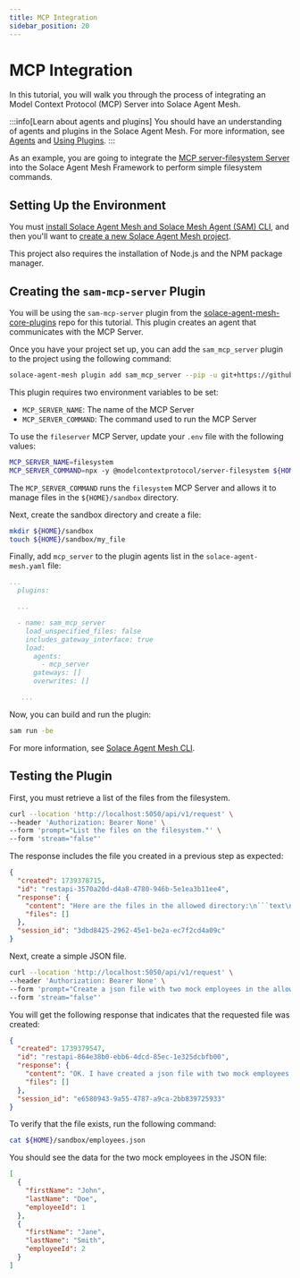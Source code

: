 ```yaml
---
title: MCP Integration
sidebar_position: 20
---
```


# MCP Integration

In this tutorial, you will walk you through the process of integrating an Model Context Protocol (MCP) Server into Solace Agent Mesh.

:::info[Learn about agents and plugins]
You should have an understanding of agents and plugins in the Solace Agent Mesh. For more information, see [Agents](../concepts/agents.md) and [Using Plugins](../concepts/plugins/use-plugins.md).
:::

As an example, you are going to integrate the [MCP server-filesystem Server](https://www.npmjs.com/package/@modelcontextprotocol/server-filesystem) into the Solace Agent Mesh Framework to perform simple filesystem commands.

## Setting Up the Environment

You must [install Solace Agent Mesh and Solace Mesh Agent (SAM) CLI](../getting-started/installation.md), and then you'll want to [create a new Solace Agent Mesh project](../getting-started/quick-start.md).

This project also requires the installation of Node.js and the NPM package manager.

## Creating the `sam-mcp-server` Plugin

You will be using the `sam-mcp-server` plugin from the [solace-agent-mesh-core-plugins](https://github.com/SolaceLabs/solace-agent-mesh-core-plugins) repo for this tutorial. This plugin creates an agent that communicates with the MCP Server.

Once you have your project set up, you can add the `sam_mcp_server` plugin to the project using the following command:

```sh
solace-agent-mesh plugin add sam_mcp_server --pip -u git+https://github.com/SolaceLabs/solace-agent-mesh-core-plugins#subdirectory=sam-mcp-server
```

This plugin requires two environment variables to be set:

* `MCP_SERVER_NAME`: The name of the MCP Server
* `MCP_SERVER_COMMAND`: The command used to run the MCP Server

To use the `fileserver` MCP Server, update your `.env` file with the following values:

```sh
MCP_SERVER_NAME=filesystem
MCP_SERVER_COMMAND=npx -y @modelcontextprotocol/server-filesystem ${HOME}/sandbox
```

The `MCP_SERVER_COMMAND` runs the `filesystem` MCP Server and allows it to manage files in the `${HOME}/sandbox` directory.

Next, create the sandbox directory and create a file:

```sh
mkdir ${HOME}/sandbox
touch ${HOME}/sandbox/my_file
```

Finally, add `mcp_server` to the plugin agents list in the `solace-agent-mesh.yaml` file:

```yaml
...
  plugins:

  ...

  - name: sam_mcp_server
    load_unspecified_files: false
    includes_gateway_interface: true
    load:
      agents:
        - mcp_server
      gateways: []
      overwrites: []

   ...
```

Now, you can build and run the plugin:

```sh
sam run -be
```

For more information, see [Solace Agent Mesh CLI](../concepts/cli.md).

## Testing the Plugin

First, you must retrieve a list of the files from the filesystem.

```sh
curl --location 'http://localhost:5050/api/v1/request' \
--header 'Authorization: Bearer None' \
--form 'prompt="List the files on the filesystem."' \
--form 'stream="false"'
```

The response includes the file you created in a previous step as expected:

```json
{
  "created": 1739378715,
  "id": "restapi-3570a20d-d4a8-4780-946b-5e1ea3b11ee4",
  "response": {
    "content": "Here are the files in the allowed directory:\n```text\n[FILE] my_file\n```",
    "files": []
  },
  "session_id": "3dbd8425-2962-45e1-be2a-ec7f2cd4a09c"
}
```

Next, create a simple JSON file.

```sh
curl --location 'http://localhost:5050/api/v1/request' \
--header 'Authorization: Bearer None' \
--form 'prompt="Create a json file with two mock employees in the allowed directory of the filesystem."' \
--form 'stream="false"'
```

You will get the following response that  indicates that the requested file was created:

```json
{
  "created": 1739379547,
  "id": "restapi-864e38b0-ebb6-4dcd-85ec-1e325dcbfb00",
  "response": {
    "content": "OK. I have created a json file with two mock employees in the allowed directory of the filesystem. The file is located at `/Users/myuserid/sandbox/employees.json`.",
    "files": []
  },
  "session_id": "e6580943-9a55-4787-a9ca-2bb839725933"
}
```

To verify that the file exists, run the following command:

```sh
cat ${HOME}/sandbox/employees.json
```

You should see the data for the two mock employees in the JSON file:

```json
[
  {
    "firstName": "John",
    "lastName": "Doe",
    "employeeId": 1
  },
  {
    "firstName": "Jane",
    "lastName": "Smith",
    "employeeId": 2
  }
]
```
